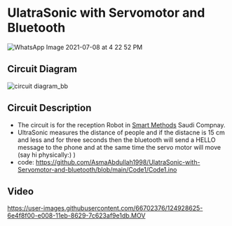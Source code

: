 
# UlatraSonic with Servomotor and Bluetooth




![WhatsApp Image 2021-07-08 at 4 22 52 PM](https://user-images.githubusercontent.com/66702376/124929026-d7370700-e008-11eb-8432-db185a98e1c3.jpeg)

## Circuit Diagram
![circuit diagram_bb](https://user-images.githubusercontent.com/66702376/124947664-b5458080-e018-11eb-9ad3-2965507bf02c.png)







## Circuit Description 

* The circuit is for the reception Robot in [Smart Methods](https://www.s-m.com.sa) Saudi Compnay. 
* UltraSonic measures the distance of people and if the distacne is 15 cm and less and for three seconds then the bluetooth will send a HELLO message to the phone and at the same time the servo motor will move (say hi physically:) )
* code: https://github.com/AsmaAbdullah1998/UlatraSonic-with-Servomotor-and-bluetooth/blob/main/Code1/Code1.ino






## Video 

https://user-images.githubusercontent.com/66702376/124928625-6e4f8f00-e008-11eb-8629-7c623af9e1db.MOV




